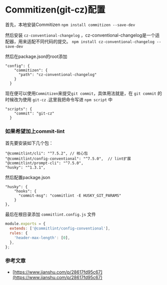 # Commitizen(git-cz)配置

首先，本地安装Commitizen `npm install commitizen --save-dev`                   

然后安装 `cz-conventional-changelog` ，cz-conventional-changelog是一个适配器，用来适配不同代码的提交。
`npm install cz-conventional-changelog --save-dev`                          

然后在package.json的root添加                  
```
"config": {
    "commitizen": {
      "path": "cz-conventional-changelog"
    }
  }
```

现在便可以使用`Commitizen`来提交`git commit`，具体用法就是，在 `git commit` 的时候改为使用 `git-cz` .这里我把命令写进 `npm script` 中
```
"scripts": {
    "commit": "git-cz"
  }
```


### 如果希望加上commit-lint
首先要安装如下几个包：
```
"@commitlint/cli": "^7.5.2", // 核心包
"@commitlint/config-conventional": "^7.5.0",  // lint扩展
"@commitlint/prompt-cli": "^7.5.0", 
"husky": "^1.3.1",
```

然后配置package.json
```
"husky": {
    "hooks": {
      "commit-msg": "commitlint -E HUSKY_GIT_PARAMS"
    }
},
```

最后在根目录添加 `commitlint.config.js` 文件
```javascript
module.exports = {
  extends: ['@commitlint/config-conventional'],
  rules: {
    'header-max-length': [0],
  },
};
```



### 参考文章
- [https://www.jianshu.com/p/28617fd95c67](https://www.jianshu.com/p/28617fd95c67)
